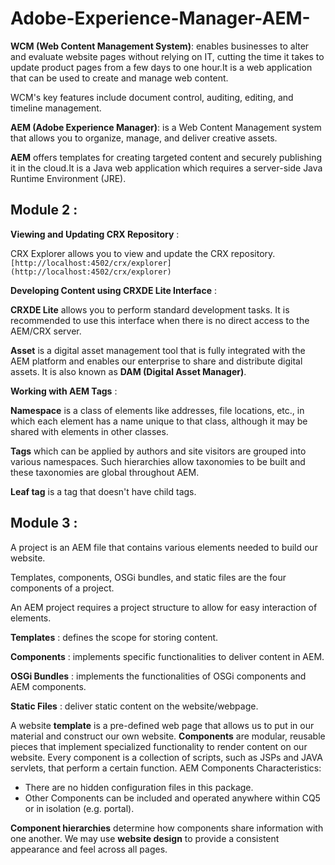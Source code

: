 # Adobe-Experience-Manager-AEM-

**WCM (Web Content Management System)**: enables businesses to alter and evaluate website pages without relying on IT, cutting the time it takes to update product pages from a few days to one hour.It is a web application that can be used to create and manage web content.

WCM's key features include document control, auditing, editing, and timeline management.


**AEM (Adobe Experience Manager)**: is a Web Content Management system that allows you to organize, manage, and deliver creative assets.

**AEM** offers templates for creating targeted content and securely publishing it in the cloud.It is a Java web application which requires a server-side Java Runtime Environment (JRE).

## Module 2 :

**Viewing and Updating CRX Repository** : 

CRX Explorer allows you to view and update the CRX repository. `[http://localhost:4502/crx/explorer](http://localhost:4502/crx/explorer)` 

**Developing Content using CRXDE Lite Interface** : 

**CRXDE Lite** allows you to perform standard development tasks. It is recommended to use this interface when there is no direct access to the AEM/CRX server. 

**Asset** is a digital asset management tool that is fully integrated with the AEM platform and enables our enterprise to share and distribute digital assets. It is also known as **DAM (Digital Asset Manager)**.

**Working with AEM Tags** : 

**Namespace** is a class of elements like addresses, file locations, etc., in which each element has a name unique to that class, although it may be shared with elements in other classes.

**Tags** which can be applied by authors and site visitors are grouped into various namespaces. Such hierarchies allow taxonomies to be built and these taxonomies are global throughout AEM.

**Leaf tag** is a tag that doesn't have child tags. 

## Module 3 :

A project is an AEM file that contains various elements needed to build our website.


Templates, components, OSGi bundles, and static files are the four components of a project.


An AEM project requires a project structure to allow for easy interaction of elements.

**Templates** : defines the scope for storing content. 

**Components** : implements specific functionalities to deliver content in AEM. 

**OSGi Bundles** : implements the functionalities of OSGi components and AEM components.

**Static Files** : deliver static content on the website/webpage. 

A website **template** is a pre-defined web page that allows us to put in our material and construct our own website.
**Components** are modular, reusable pieces that implement specialized functionality to render content on our website. Every component is a collection of scripts, such as JSPs and JAVA servlets, that perform a certain function.
AEM Components Characteristics:

- There are no hidden configuration files in this package.
- Other Components can be included and operated anywhere within CQ5 or in isolation (e.g. portal).

**Component hierarchies** determine how components share information with one another.
We may use **website design** to provide a consistent appearance and feel across all pages.
